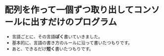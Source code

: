 # 配列を作って一個ずつ取り出してコンソールに出すだけのプログラム
- 言語ごとに、その言語**ぽく**書いていきました。
- 基本的に、言語の書き方のルールに沿って書いたつもりです。
- あと、できるだけ**短く**書いたつもりです。